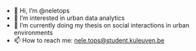 - 👋 Hi, I’m @neletops
- 👀 I’m interested in urban data analytics
- 🌱 I’m currently doing my thesis on social interactions in urban environments
- 📫 How to reach me: nele.tops@student.kuleuven.be

